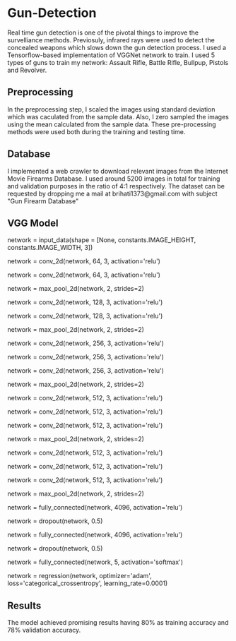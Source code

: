 # Gun-Detection
Real time gun detection is one of the pivotal things to improve the survelliance methods. Previosuly, infrared rays were used to detect the concealed weapons which slows down the gun detection process. I used a Tensorflow-based implementation of VGGNet network to train. I used 5 types of guns to train my network: Assault Rifle, Battle Rifle, Bullpup, Pistols and Revolver.

<h2>Preprocessing</h2>
In the preprocessing step, I scaled the images using standard deviation which was caculated from the sample data. Also, I zero sampled the images using the mean calculated from the sample data. These pre-processing methods were used both during the training and testing time.

<h2>Database</h2>
I implemented a web crawler to download relevant images from the Internet Movie Firearms Database. I used around 5200 images in total for training and validation purposes in the ratio of 4:1 respectively. The dataset can be requested by dropping me a mail at brihati1373@gmail.com with subject "Gun Firearm Database"

<h2>VGG Model</h2>
<p>network = input_data(shape = [None, constants.IMAGE_HEIGHT, constants.IMAGE_WIDTH, 3])</p>

<p>network = conv_2d(network, 64, 3, activation='relu')</p>
<p>network = conv_2d(network, 64, 3, activation='relu')</p>
<p>network = max_pool_2d(network, 2, strides=2)</p>

<p>network = conv_2d(network, 128, 3, activation='relu')</p>
<p>network = conv_2d(network, 128, 3, activation='relu')</p>
<p>network = max_pool_2d(network, 2, strides=2)</p>

<p>network = conv_2d(network, 256, 3, activation='relu')</p>
<p>network = conv_2d(network, 256, 3, activation='relu')</p>
<p>network = conv_2d(network, 256, 3, activation='relu')</p>
<p>network = max_pool_2d(network, 2, strides=2)</p>

<p>network = conv_2d(network, 512, 3, activation='relu')</p>
<p>network = conv_2d(network, 512, 3, activation='relu')</p>
<p>network = conv_2d(network, 512, 3, activation='relu')</p>
<p>network = max_pool_2d(network, 2, strides=2)</p>

<p>network = conv_2d(network, 512, 3, activation='relu')</p>
<p>network = conv_2d(network, 512, 3, activation='relu')</p>
<p>network = conv_2d(network, 512, 3, activation='relu')</p>
<p>network = max_pool_2d(network, 2, strides=2)</p>

<p>network = fully_connected(network, 4096, activation='relu')</p>
<p>network = dropout(network, 0.5)</p>
<p>network = fully_connected(network, 4096, activation='relu')</p>
<p>network = dropout(network, 0.5)</p>
<p>network = fully_connected(network, 5, activation='softmax')</p>

<p>network = regression(network, optimizer='adam',
                          loss='categorical_crossentropy',
                          learning_rate=0.0001)</p>

<h2>Results</h2>
The model achieved promising results having 80% as training accuracy and 78% validation accuracy. 
